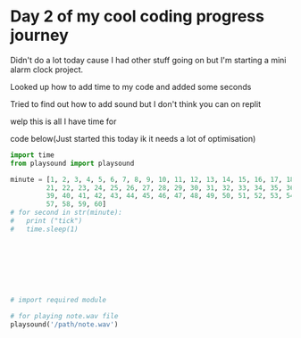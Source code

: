 # Day 2 of my cool coding progress journey

Didn't do a lot today cause I had other stuff going on but I'm starting a mini alarm clock project.

Looked up how to add time to my code and added some seconds

Tried to find out how to add sound but I don't think you can on replit

welp this is all I have time for

code below(Just started this today ik it needs a lot of optimisation)

``` python
import time
from playsound import playsound

minute = [1, 2, 3, 4, 5, 6, 7, 8, 9, 10, 11, 12, 13, 14, 15, 16, 17, 18, 19, 20, 
         21, 22, 23, 24, 25, 26, 27, 28, 29, 30, 31, 32, 33, 34, 35, 36, 37, 38, 
         39, 40, 41, 42, 43, 44, 45, 46, 47, 48, 49, 50, 51, 52, 53, 54, 55, 56, 
         57, 58, 59, 60]
# for second in str(minute):
#   print ("tick")
#   time.sleep(1)








# import required module

# for playing note.wav file
playsound('/path/note.wav')
`````
